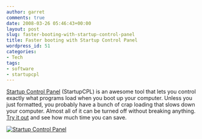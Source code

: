 ```yaml
---
author: garret
comments: true
date: 2008-03-26 05:46:43+00:00
layout: post
slug: faster-booting-with-startup-control-panel
title: Faster booting with Startup Control Panel
wordpress_id: 51
categories:
- Tech
tags:
- software
- startupcpl
---
```


[Startup Control Panel](http://www.mlin.net/StartupCPL.shtml) (StartupCPL) is an awesome tool that lets you control exactly what programs load when you boot up your computer. Unless you just formatted, you probably have a bunch of crap loading that slows down your computer. Almost all of it can be turned off without breaking anything. [Try it out](http://www.mlin.net/StartupCPL.shtml) and see how much time you can save.

[![Startup Control Panel](http://powdahound.com/wp-content/uploads/2008/03/startupcpl.png)](http://www.mlin.net/StartupCPL.shtml)

